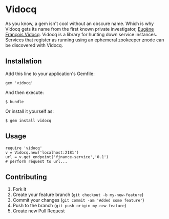 # Vidocq

As you know, a gem isn't cool without an obscure name. Which is why Vidocq gets its name from the first known private investigator, [Eugène
François
Vidocq](http://en.wikipedia.org/wiki/Eug%C3%A8ne_Fran%C3%A7ois_Vidocq).
Vidocq is a library for hunting down service instances. Services that
register as running using an ephemeral zookeeper znode can be discovered
with Vidocq.

## Installation

Add this line to your application's Gemfile:

    gem 'vidocq'

And then execute:

    $ bundle

Or install it yourself as:

    $ gem install vidocq

## Usage

    require 'vidocq'
    v = Vidocq.new('localhost:2181')
    url = v.get_endpoint('finance-service','0.1')
    # perform request to url...

## Contributing

1. Fork it
2. Create your feature branch (`git checkout -b my-new-feature`)
3. Commit your changes (`git commit -am 'Added some feature'`)
4. Push to the branch (`git push origin my-new-feature`)
5. Create new Pull Request
